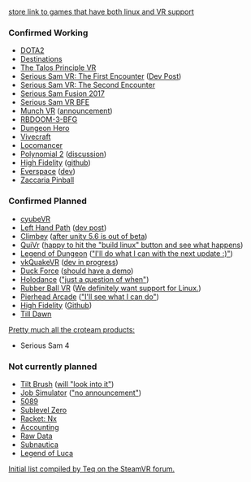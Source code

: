 [store link to games that have both linux and VR support](http://store.steampowered.com/search/?vrsupport=101&os=linux)

### Confirmed Working

* [DOTA2](http://store.steampowered.com/app/570/)
* [Destinations](http://store.steampowered.com/app/453170/)
* [The Talos Principle VR](http://store.steampowered.com/app/552440/The_Talos_Principle_VR/)
* [Serious Sam VR: The First Encounter](http://store.steampowered.com/app/552450/) ([Dev Post](https://steamcommunity.com/games/552450/announcements/detail/508182627702316801))
* [Serious Sam VR: The Second Encounter](http://store.steampowered.com/app/552460/) 
* [Serious Sam Fusion 2017](http://store.steampowered.com/app/564310)
* [Serious Sam VR BFE](http://store.steampowered.com/app/567670/Serious_Sam_3_VR_BFE/)
* [Munch VR](http://store.steampowered.com/app/549000/?snr=1_5_1100__1100) ([announcement](https://steamcommunity.com/games/549000/announcements/detail/254855783331915882))
* [RBDOOM-3-BFG](https://github.com/Codes4Fun/RBDOOM-3-BFG)
* [Dungeon Hero](http://store.steampowered.com/app/366810)
* [Vivecraft](http://www.vivecraft.org/)
* [Locomancer](http://store.steampowered.com/app/490250/)
* [Polynomial 2](http://store.steampowered.com/app/379420/Polynomial_2__Universe_of_the_Music/) ([discussion](http://steamcommunity.com/app/379420/discussions/0/135512305401923487/?tscn=1501357291#c1471966894875192367))
* [High Fidelity](http://store.steampowered.com/app/390540/High_Fidelity/) ([github](https://github.com/highfidelity/hifi/issues/10098#issuecomment-323548033))
* [Everspace](http://store.steampowered.com/app/396750/EVERSPACE/) ([dev](http://steamcommunity.com/app/396750/discussions/0/1290691308569316537/?ctp=7#c3223871682611119274))
* [Zaccaria Pinball](http://store.steampowered.com/app/444930/Zaccaria_Pinball/)


### Confirmed Planned

* [cyubeVR](https://store.steampowered.com/app/619500/cyubeVR/)
* [Left Hand Path](http://store.steampowered.com/app/488760/LeftHand_Path/) ([dev post](https://www.reddit.com/r/Vive/comments/7c1kmi/lefthand_path_soulslike_horrorrpg_leaves_early/dpmwb4o/?context=10000))
* [Climbey](http://store.steampowered.com/app/520010) ([after unity 5.6 is out of beta](https://steamcommunity.com/app/520010/discussions/0/133257959063050510/))
* [QuiVr](http://store.steampowered.com/app/489380) ([happy to hit the "build linux" button and see what happens](https://steamcommunity.com/app/489380/discussions/0/133258092240841267/?tscn=1487964739#c133258092241433588))
* [Legend of Dungeon](http://store.steampowered.com/app/238280) (["I'll do what I can with the next update :)"](https://steamcommunity.com/app/238280/discussions/0/135509823662970415/))
*  [vkQuakeVR](https://github.com/felixrg/vkQuakeVR) ([dev in progress](https://github.com/felixrg/vkQuakeVR/commit/4202aad566c63d07231aa7ff539056fc9d3d5852))
* [Duck Force](http://store.steampowered.com/app/511690) ([should have a demo](http://steamcommunity.com/app/511690/discussions/0/343785574533821511/?tscn=1488389901#c133258593383841944))
* [Holodance](http://store.steampowered.com/app/422860/) (["just a question of when"](https://www.reddit.com/r/Vive/comments/5wb2u3/now_the_steamvr_is_in_beta_for_linux_will_game/de92pg7/))
* [Rubber Ball VR](http://store.steampowered.com/app/603630) ([We definitely want support for Linux.](https://steamcommunity.com/app/603630/discussions/0/135511027321191213/?tscn=1489131665#c135511027322804196))
* [Pierhead Arcade](http://store.steampowered.com/app/435490) (["I'll see what I can do"](http://steamcommunity.com/app/435490/discussions/0/133258593403413970/?tscn=1489091768))
*  [High Fidelity](http://store.steampowered.com/app/390540/) ([Github](https://github.com/highfidelity/hifi/issues/10098))
*  [Till Dawn](http://isenmann.blogspot.de/2017/08/till-dawn-first-pre-alpha-version.html)

[Pretty much all the croteam products:](https://steamcommunity.com/games/465240/announcements/detail/572357653491411477)

*  Serious Sam 4

### Not currently planned

*  [Tilt Brush](http://store.steampowered.com/app/327140/) ([will "look into it"](https://www.phoronix.com/forums/forum/phoronix/latest-phoronix-articles/934616-trying-the-steamvr-beta-on-linux-feels-more-like-an-early-alpha))
*  [Job Simulator](http://store.steampowered.com/app/448280) (["no announcement"](https://steamcommunity.com/app/448280/discussions/0/412449508293339269/#c135509823665930598))
* [5089](http://steamcommunity.com/app/414510/discussions/0/458606877328345110/?tscn=1488516436)
* [Sublevel Zero](http://steamcommunity.com/app/327880/discussions/0/412447613577448648/?tscn=1488620416)
* [Racket: Nx](https://steamcommunity.com/app/428080/discussions/0/133258593391051295/)
* [Accounting](https://steamcommunity.com/app/518580/discussions/0/133258092241829803/)
* [Raw Data](https://steamcommunity.com/app/436320/discussions/0/144513248274232587/?tscn=1488917004)
* [Subnautica](http://steamcommunity.com/app/264710/discussions/0/490123938436996887/)
* [Legend of Luca](http://steamcommunity.com/app/433600/discussions/0/135511027315876295/?tscn=1492031383)
 
[Initial list compiled by Teq on the SteamVR forum.](https://steamcommunity.com/app/250820/discussions/5/133257959064016658/)

